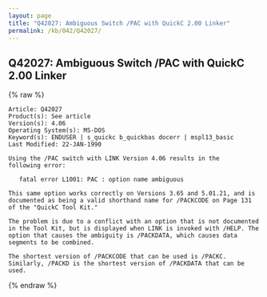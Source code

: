 ```yaml
---
layout: page
title: "Q42027: Ambiguous Switch /PAC with QuickC 2.00 Linker"
permalink: /kb/042/Q42027/
---
```


## Q42027: Ambiguous Switch /PAC with QuickC 2.00 Linker

{% raw %}

	Article: Q42027
	Product(s): See article
	Version(s): 4.06
	Operating System(s): MS-DOS
	Keyword(s): ENDUSER | s_quickc b_quickbas docerr | mspl13_basic
	Last Modified: 22-JAN-1990
	
	Using the /PAC switch with LINK Version 4.06 results in the
	following error:
	
	   fatal error L1001: PAC : option name ambiguous
	
	This same option works correctly on Versions 3.65 and 5.01.21, and is
	documented as being a valid shorthand name for /PACKCODE on Page 131
	of the "QuickC Tool Kit."
	
	The problem is due to a conflict with an option that is not documented
	in the Tool Kit, but is displayed when LINK is invoked with /HELP. The
	option that causes the ambiguity is /PACKDATA, which causes data
	segments to be combined.
	
	The shortest version of /PACKCODE that can be used is /PACKC.
	Similarly, /PACKD is the shortest version of /PACKDATA that can be
	used.

{% endraw %}
